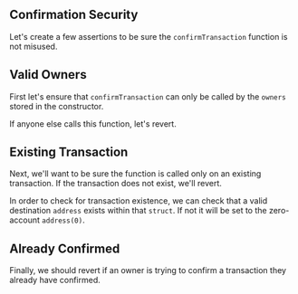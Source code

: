 ## Confirmation Security

Let's create a few assertions to be sure the `confirmTransaction` function is not misused. 

## Valid Owners

First let's ensure that `confirmTransaction` can only be called by the `owners` stored in the constructor. 

If anyone else calls this function, let's revert. 

## Existing Transaction

Next, we'll want to be sure the function is called only on an existing transaction. If the transaction does not exist, we'll revert. 

In order to check for transaction existence, we can check that a valid destination `address` exists within that `struct`. If not it will be set to the zero-account `address(0)`.

## Already Confirmed

Finally, we should revert if an owner is trying to confirm a transaction they already have confirmed. 
